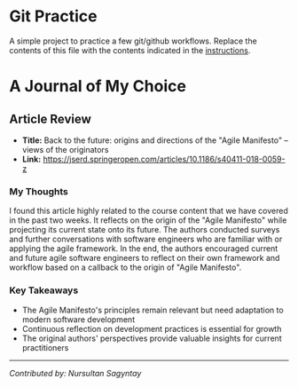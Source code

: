 # Git Practice
A simple project to practice a few git/github workflows.  Replace the contents of this file with the contents indicated in the [instructions](./instructions.md).

# A Journal of My Choice

## Article Review
* **Title:** Back to the future: origins and directions of the "Agile Manifesto" – views of the originators
* **Link:** https://jserd.springeropen.com/articles/10.1186/s40411-018-0059-z

### My Thoughts
I found this article highly related to the course content that we have covered in the past two weeks. It reflects on the origin of the "Agile Manifesto" while projecting its current state onto its future. The authors conducted surveys and further conversations with software engineers who are familiar with or applying the agile framework. In the end, the authors encouraged current and future agile software engineers to reflect on their own framework and workflow based on a callback to the origin of "Agile Manifesto".

### Key Takeaways
- The Agile Manifesto's principles remain relevant but need adaptation to modern software development
- Continuous reflection on development practices is essential for growth
- The original authors' perspectives provide valuable insights for current practitioners

---
*Contributed by: Nursultan Sagyntay*